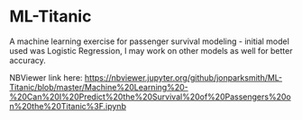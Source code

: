 # ML-Titanic
A machine learning exercise for passenger survival modeling - initial model used was Logistic Regression, I may work on other models as well for better accuracy.  

NBViewer link here: https://nbviewer.jupyter.org/github/jonparksmith/ML-Titanic/blob/master/Machine%20Learning%20-%20Can%20I%20Predict%20the%20Survival%20of%20Passengers%20on%20the%20Titanic%3F.ipynb
